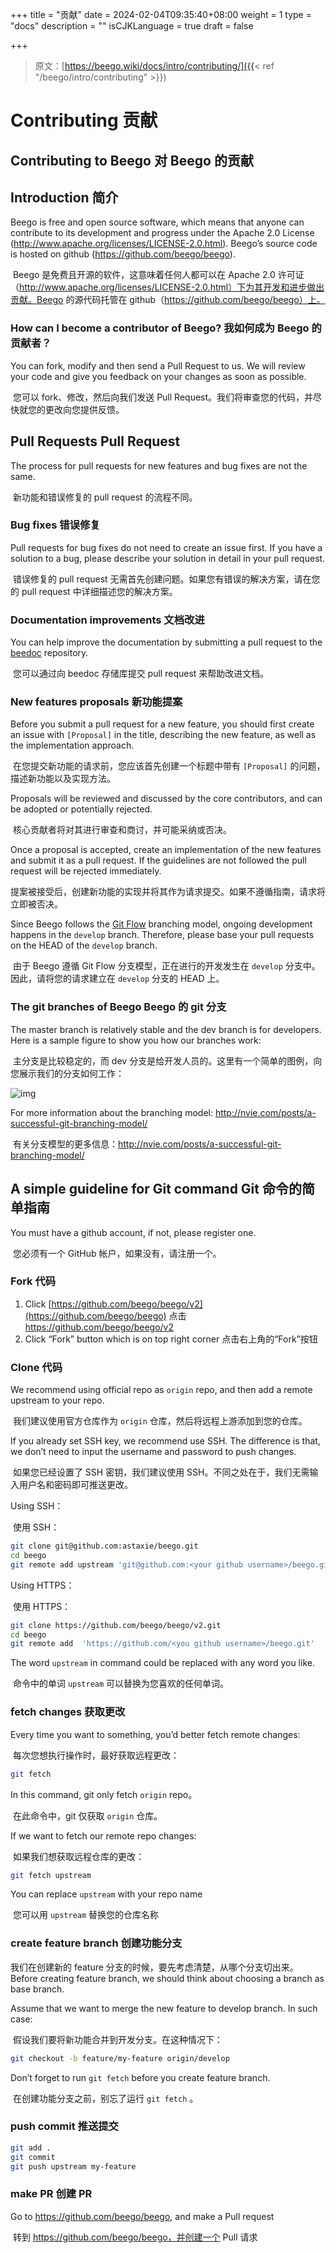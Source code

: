 +++
title = "贡献"
date = 2024-02-04T09:35:40+08:00
weight = 1
type = "docs"
description = ""
isCJKLanguage = true
draft = false

+++

> 原文：[https://beego.wiki/docs/intro/contributing/]({{< ref "/beego/intro/contributing" >}})

# Contributing 贡献



## Contributing to Beego 对 Beego 的贡献

## Introduction 简介

Beego is free and open source software, which means that anyone can contribute to its development and progress under the Apache 2.0 License (http://www.apache.org/licenses/LICENSE-2.0.html). Beego’s source code is hosted on github (https://github.com/beego/beego).

​	Beego 是免费且开源的软件，这意味着任何人都可以在 Apache 2.0 许可证（http://www.apache.org/licenses/LICENSE-2.0.html）下为其开发和进步做出贡献。Beego 的源代码托管在 github（https://github.com/beego/beego）上。

### How can I become a contributor of Beego? 我如何成为 Beego 的贡献者？

You can fork, modify and then send a Pull Request to us. We will review your code and give you feedback on your changes as soon as possible.

​	您可以 fork、修改，然后向我们发送 Pull Request。我们将审查您的代码，并尽快就您的更改向您提供反馈。

## Pull Requests Pull Request

The process for pull requests for new features and bug fixes are not the same.

​	新功能和错误修复的 pull request 的流程不同。

### Bug fixes 错误修复

Pull requests for bug fixes do not need to create an issue first. If you have a solution to a bug, please describe your solution in detail in your pull request.

​	错误修复的 pull request 无需首先创建问题。如果您有错误的解决方案，请在您的 pull request 中详细描述您的解决方案。

### Documentation improvements 文档改进

You can help improve the documentation by submitting a pull request to the [beedoc](https://github.com/beego/beedoc) repository.

​	您可以通过向 beedoc 存储库提交 pull request 来帮助改进文档。

### New features proposals 新功能提案

Before you submit a pull request for a new feature, you should first create an issue with `[Proposal]` in the title, describing the new feature, as well as the implementation approach.

​	在您提交新功能的请求前，您应该首先创建一个标题中带有 `[Proposal]` 的问题，描述新功能以及实现方法。

Proposals will be reviewed and discussed by the core contributors, and can be adopted or potentially rejected.

​	核心贡献者将对其进行审查和商讨，并可能采纳或否决。

Once a proposal is accepted, create an implementation of the new features and submit it as a pull request. If the guidelines are not followed the pull request will be rejected immediately.

​	提案被接受后，创建新功能的实现并将其作为请求提交。如果不遵循指南，请求将立即被否决。

Since Beego follows the [Git Flow](http://nvie.com/posts/a-successful-git-branching-model/) branching model, ongoing development happens in the `develop` branch. Therefore, please base your pull requests on the HEAD of the `develop` branch.

​	由于 Beego 遵循 Git Flow 分支模型，正在进行的开发发生在 `develop` 分支中。因此，请将您的请求建立在 `develop` 分支的 HEAD 上。

### The git branches of Beego Beego 的 git 分支

The master branch is relatively stable and the dev branch is for developers. Here is a sample figure to show you how our branches work:

​	主分支是比较稳定的，而 dev 分支是给开发人员的。这里有一个简单的图例，向您展示我们的分支如何工作：

![img](./contributing_img/git-branch-1.png)

For more information about the branching model: http://nvie.com/posts/a-successful-git-branching-model/

​	有关分支模型的更多信息：http://nvie.com/posts/a-successful-git-branching-model/

## A simple guideline for Git command Git 命令的简单指南

You must have a github account, if not, please register one.

​	您必须有一个 GitHub 帐户，如果没有，请注册一个。

### Fork 代码

1. Click [https://github.com/beego/beego/v2](https://github.com/beego/beego)
   点击 https://github.com/beego/beego/v2
2. Click “Fork” button which is on top right corner
   点击右上角的“Fork”按钮

### Clone 代码

We recommend using official repo as `origin` repo, and then add a remote upstream to your repo.

​	我们建议使用官方仓库作为 `origin` 仓库，然后将远程上游添加到您的仓库。

If you already set SSH key, we recommend use SSH. The difference is that, we don’t need to input the username and password to push changes.

​	如果您已经设置了 SSH 密钥，我们建议使用 SSH。不同之处在于，我们无需输入用户名和密码即可推送更改。

Using SSH：

​	使用 SSH：

```bash
git clone git@github.com:astaxie/beego.git
cd beego
git remote add upstream 'git@github.com:<your github username>/beego.git'
```

Using HTTPS：

​	使用 HTTPS：

```bash
git clone https://github.com/beego/beego/v2.git
cd beego
git remote add  'https://github.com/<you github username>/beego.git'
```

The word `upstream` in command could be replaced with any word you like.

​	命令中的单词 `upstream` 可以替换为您喜欢的任何单词。

### fetch changes 获取更改

Every time you want to something, you’d better fetch remote changes:

​	每次您想执行操作时，最好获取远程更改：

```bash
git fetch
```

In this command, git only fetch `origin` repo。

​	在此命令中，git 仅获取 `origin` 仓库。

If we want to fetch our remote repo changes:

​	如果我们想获取远程仓库的更改：

```bash
git fetch upstream
```

You can replace `upstream` with your repo name

​	您可以用 `upstream` 替换您的仓库名称

### create feature branch 创建功能分支

我们在创建新的 feature 分支的时候，要先考虑清楚，从哪个分支切出来。 Before creating feature branch, we should think about choosing a branch as base branch.

Assume that we want to merge the new feature to develop branch. In such case:

​	假设我们要将新功能合并到开发分支。在这种情况下：

```bash
git checkout -b feature/my-feature origin/develop
```

Don’t forget to run `git fetch` before you create feature branch.

​	在创建功能分支之前，别忘了运行 `git fetch` 。

### push commit 推送提交

```bash
git add .
git commit
git push upstream my-feature
```

### make PR 创建 PR

Go to https://github.com/beego/beego, and make a Pull request

​	转到 https://github.com/beego/beego，并创建一个 Pull 请求
